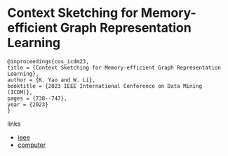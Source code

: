 # Context Sketching for Memory-efficient Graph Representation Learning

```
@inproceedings{cos_icdm23,
title = {Context Sketching for Memory-efficient Graph Representation Learning},
author = {K. Yao and W. Li},
booktitle = {2023 IEEE International Conference on Data Mining (ICDM)},
pages = {738--747},
year = {2023}
}
```

links
- [ieee](https://doi.org/10.1109/ICDM58522.2023.00083)
- [computer](https://doi.ieeecomputersociety.org/10.1109/ICDM58522.2023.00083)
